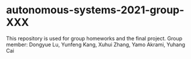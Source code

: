 # autonomous-systems-2021-group-XXX

This repository is used for group homeworks and the final project.
Group member: Dongyue Lu, Yunfeng Kang, Xuhui Zhang, Yamo Akrami, Yuhang Cai
<!-- | Name | Immatrikulation Number | LRZ |
|------|------|------|
| Dongyue Lu | 03743196 | ge65fek |
| Yunfeng Kang | 03736672 | ge79puv |
| Xuhui Zhang | 03684163 | ga84sij |
| Yamo Akrami | 03673045 | ga63hen |
| Yuhang Cai | 03749283 | ge28pel | -->

<!-- Task Assignment:
1. Create the sensor model and victims 
2. Control and possible mission planning
3. Trajectory generation: the path for global search and local search with waypoints, including the control of altitude for accuracy -->
